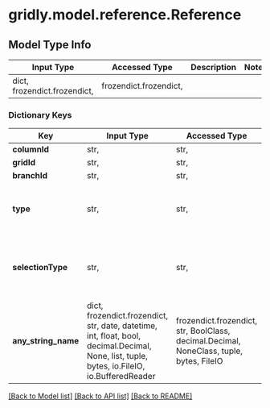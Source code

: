 # gridly.model.reference.Reference

## Model Type Info
Input Type | Accessed Type | Description | Notes
------------ | ------------- | ------------- | -------------
dict, frozendict.frozendict,  | frozendict.frozendict,  |  | 

### Dictionary Keys
Key | Input Type | Accessed Type | Description | Notes
------------ | ------------- | ------------- | ------------- | -------------
**columnId** | str,  | str,  |  | 
**gridId** | str,  | str,  |  | 
**branchId** | str,  | str,  |  | [optional] 
**type** | str,  | str,  |  | [optional] must be one of ["row", "cell", ] 
**selectionType** | str,  | str,  |  | [optional] must be one of ["single", "multiple", ] 
**any_string_name** | dict, frozendict.frozendict, str, date, datetime, int, float, bool, decimal.Decimal, None, list, tuple, bytes, io.FileIO, io.BufferedReader | frozendict.frozendict, str, BoolClass, decimal.Decimal, NoneClass, tuple, bytes, FileIO | any string name can be used but the value must be the correct type | [optional]

[[Back to Model list]](../../README.md#documentation-for-models) [[Back to API list]](../../README.md#documentation-for-api-endpoints) [[Back to README]](../../README.md)

